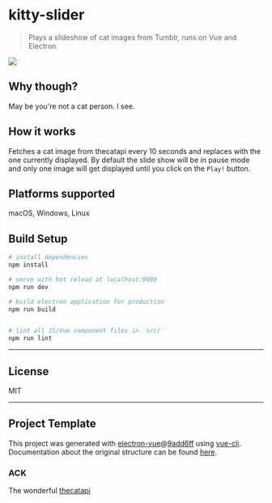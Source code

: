 # kitty-slider

> Plays a slideshow of cat images from Tumblr, runs on Vue and Electron.

<img src="https://kslctq.bn.files.1drv.com/y4miar63YZ84urFGSBZ_4GW1wmU6HxLso-RlzZJSNJ4aEz_pTp_11Cq_iYS7TtbLGYbFg9lDW9JDTsXtmAxQp3xbOPZCExSZk28KakjFdNMAM1z4hx4vH-wSKmrlQxENFIHhjNSiSPH92PFG-JZdFtXxUQFi82L25uBMBraPhVsW6IJF_WsTsHAiKzrcF6vYYtM?width=1174&height=1044&cropmode=none"/>


## Why though?
May be you're not a cat person. I see.

## How it works
Fetches a cat image from thecatapi every 10 seconds and replaces with the one currently displayed.
By default the slide show will be in pause mode and only one image will get displayed until you click on
the `Play!` button. 


## Platforms supported
macOS, Windows, Linux


## Build Setup

``` bash
# install dependencies
npm install

# serve with hot reload at localhost:9080
npm run dev

# build electron application for production
npm run build


# lint all JS/Vue component files in `src/`
npm run lint

```

---
## License
MIT

---
## Project Template
This project was generated with [electron-vue](https://github.com/SimulatedGREG/electron-vue)@[9add6ff](https://github.com/SimulatedGREG/electron-vue/tree/9add6ff4d47eaf8fb9f04efd0aca7be4dc6fb69d) using [vue-cli](https://github.com/vuejs/vue-cli). Documentation about the original structure can be found [here](https://simulatedgreg.gitbooks.io/electron-vue/content/index.html).

### ACK
The wonderful [thecatapi](https://thecatapi.com/)
